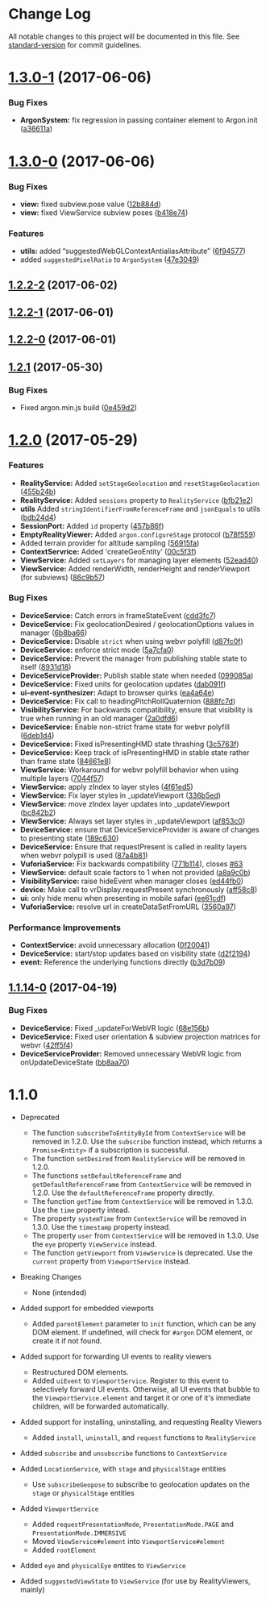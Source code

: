# Change Log

All notable changes to this project will be documented in this file. See [standard-version](https://github.com/conventional-changelog/standard-version) for commit guidelines.

<a name="1.3.0-1"></a>
# [1.3.0-1](https://github.com/argonjs/argon/compare/v1.3.0-0...v1.3.0-1) (2017-06-06)


### Bug Fixes

* **ArgonSystem:** fix regression in passing container element to Argon.init ([a36611a](https://github.com/argonjs/argon/commit/a36611a))



<a name="1.3.0-0"></a>
# [1.3.0-0](https://github.com/argonjs/argon/compare/v1.2.2-2...v1.3.0-0) (2017-06-06)


### Bug Fixes

* **view:** fixed subview.pose value ([12b884d](https://github.com/argonjs/argon/commit/12b884d))
* **view:** fixed ViewService subview poses ([b418e74](https://github.com/argonjs/argon/commit/b418e74))


### Features

* **utils:** added “suggestedWebGLContextAntialiasAttribute” ([6f94577](https://github.com/argonjs/argon/commit/6f94577))
* added `suggestedPixelRatio` to `ArgonSystem` ([47e3049](https://github.com/argonjs/argon/commit/47e3049))



<a name="1.2.2-2"></a>
## [1.2.2-2](https://github.com/argonjs/argon/compare/v1.2.2-1...v1.2.2-2) (2017-06-02)



<a name="1.2.2-1"></a>
## [1.2.2-1](https://github.com/argonjs/argon/compare/v1.2.2-0...v1.2.2-1) (2017-06-01)



<a name="1.2.2-0"></a>
## [1.2.2-0](https://github.com/argonjs/argon/compare/v1.2.1...v1.2.2-0) (2017-06-01)



<a name="1.2.1"></a>
## [1.2.1](https://github.com/argonjs/argon/compare/v1.2.0...v1.2.1) (2017-05-30)


### Bug Fixes

* Fixed argon.min.js build ([0e459d2](https://github.com/argonjs/argon/commit/0e459d2))



<a name="1.2.0"></a>
# [1.2.0](https://github.com/argonjs/argon/compare/v1.1.14...v1.2.0) (2017-05-29)


### Features
* **RealityService:** Added `setStageGeolocation` and `resetStageGeolocation` ([455b24b](https://github.com/argonjs/argon/commit/455b24b))
* **RealityService:** Added `sessions` property to `RealityService` ([bfb21e2](https://github.com/argonjs/argon/commit/bfb21e2))
* **utils** Added `stringIdentifierFromReferenceFrame` and `jsonEquals` to utils ([bdb24d4](https://github.com/argonjs/argon/commit/bdb24d4))
* **SessionPort:** Added `id` property ([457b86f](https://github.com/argonjs/argon/commit/457b86f))
* **EmptyRealityViewer:** Added `argon.configureStage` protocol ([b78f559](https://github.com/argonjs/argon/commit/b78f559))
* Added terrain provider for altitude sampling ([56915fa](https://github.com/argonjs/argon/commit/56915fa))
* **ContextServrice:** Added 'createGeoEntity’ ([00c5f3f](https://github.com/argonjs/argon/commit/00c5f3f))
* **ViewService:** Added `setLayers` for managing layer elements ([52ead40](https://github.com/argonjs/argon/commit/52ead40))
* **ViewService:** Added renderWidth, renderHeight and renderViewport (for subviews) ([86c9b57](https://github.com/argonjs/argon/commit/86c9b57))


### Bug Fixes

* **DeviceService:** Catch errors in frameStateEvent ([cdd3fc7](https://github.com/argonjs/argon/commit/cdd3fc7))
* **DeviceService:** Fix geolocationDesired / geolocationOptions values in manager ([6b8ba66](https://github.com/argonjs/argon/commit/6b8ba66))
* **DeviceService:** Disable `strict` when using webvr polyfill ([d87fc0f](https://github.com/argonjs/argon/commit/d87fc0f))
* **DeviceService:** enforce strict mode ([5a7cfa0](https://github.com/argonjs/argon/commit/5a7cfa0))
* **DeviceService:** Prevent the manager from publishing stable state to itself ([8931d18](https://github.com/argonjs/argon/commit/8931d18))
* **DeviceServiceProvider:** Publish stable state when needed ([099085a](https://github.com/argonjs/argon/commit/099085a))
* **DeviceService:** Fixed units for geolocation updates ([dab091f](https://github.com/argonjs/argon/commit/dab091f))
* **ui-event-synthesizer:** Adapt to browser quirks ([ea4a64e](https://github.com/argonjs/argon/commit/ea4a64e))
* **DeviceService:** Fix call to headingPitchRollQuaternion ([888fc7d](https://github.com/argonjs/argon/commit/888fc7d))
* **VisibilityService:** For backwards compatibility, ensure that visibility is true when running in an old manager ([2a0dfd6](https://github.com/argonjs/argon/commit/2a0dfd6))
* **DeviceService:** Enable non-strict frame state for webvr polyfill ([6deb1d4](https://github.com/argonjs/argon/commit/6deb1d4))
* **DeviceService:** Fixed isPresentingHMD state thrashing ([3c5763f](https://github.com/argonjs/argon/commit/3c5763f))
* **DeviceService:** Keep track of isPresentingHMD in stable state rather than frame state ([84661e8](https://github.com/argonjs/argon/commit/84661e8))
* **ViewService:** Workaround for webvr polyfill behavior when using multiple layers ([7044f57](https://github.com/argonjs/argon/commit/7044f57))
* **ViewService:** apply zIndex to layer styles ([4f61ed5](https://github.com/argonjs/argon/commit/4f61ed5))
* **ViewService:** Fix layer styles in _updateViewport ([336b5ed](https://github.com/argonjs/argon/commit/336b5ed))
* **ViewService:** move zIndex layer updates into _updateViewport ([bc842b2](https://github.com/argonjs/argon/commit/bc842b2))
* **VIewService:** Always set layer styles in _updateViewport ([af853c0](https://github.com/argonjs/argon/commit/af853c0))
* **DeviceService:** ensure that DeviceServiceProvider is aware of changes to presenting state ([189c630](https://github.com/argonjs/argon/commit/189c630))
* **DeviceService:** Ensure that requestPresent is called in reality layers when webvr polypill is used ([87a4b81](https://github.com/argonjs/argon/commit/87a4b81))
* **VuforiaService:** Fix backwards compatibility ([771b114](https://github.com/argonjs/argon/commit/771b114)), closes [#63](https://github.com/argonjs/argon/issues/63)
* **ViewService:**  default scale factors to 1 when not provided ([a8a9c0b](https://github.com/argonjs/argon/commit/a8a9c0b))
* **VisibilityService:** raise hideEvent when manager closes ([ed44fb0](https://github.com/argonjs/argon/commit/ed44fb0))
* **device:** Make call to vrDisplay.requestPresent synchronously ([aff58c8](https://github.com/argonjs/argon/commit/aff58c8))
* **ui:** only hide menu when presenting in mobile safari ([ee61cdf](https://github.com/argonjs/argon/commit/ee61cdf))
* **VuforiaService:** resolve url in createDataSetFromURL ([3560a97](https://github.com/argonjs/argon/commit/3560a97))

### Performance Improvements

* **ContextService:** avoid unnecessary allocation ([0f20041](https://github.com/argonjs/argon/commit/0f20041))
* **DeviceService:** start/stop updates based on visibility state ([d2f2194](https://github.com/argonjs/argon/commit/d2f2194))
* **event:** Reference the underlying functions directly ([b3d7b09](https://github.com/argonjs/argon/commit/b3d7b09))

<a name="1.1.14-0"></a>
## [1.1.14-0](https://github.com/argonjs/argon/compare/v1.1.13...v1.1.14-0) (2017-04-19)


### Bug Fixes

* **DeviceService:** Fixed _updateForWebVR logic ([68e156b](https://github.com/argonjs/argon/commit/68e156b))
* **DeviceService:** Fixed user orientation & subview projection matrices for webvr ([42ff5f4](https://github.com/argonjs/argon/commit/42ff5f4))
* **DeviceServiceProvider:** Removed unnecessary WebVR logic from onUpdateDeviceState ([bb8aa70](https://github.com/argonjs/argon/commit/bb8aa70))


# 1.1.0

* Deprecated
    * The function `subscribeToEntityById` from `ContextService` will be removed in 1.2.0. 
    Use the `subscribe` function instead, which returns a `Promise<Entity>` if a subscription is successful. 
    * The function `setDesired` from `RealityService` will be removed in 1.2.0. 
    * The functions `setDefaultReferenceFrame` and `getDefaultReferenceFrame` from `ContextService` will be removed in 1.2.0. Use the
    `defaultReferenceFrame` property directly. 
    * The function `getTime` from `ContextService` will be removed in 1.3.0. Use the `time` property intead. 
    * The property `systemTime` from `ContextService` will be removed in 1.3.0. Use the `timestamp` property instead. 
    * The property `user` from `ContextService` will be removed in 1.3.0. Use the `eye` property `ViewService` instead. 
    * The function `getViewport` from `ViewService` is deprecated. Use the `current` property from `ViewportService` instead. 

* Breaking Changes
    * None (intended) 

* Added support for embedded viewports
    * Added `parentElement` parameter to `init` function, which can be any DOM element. 
    If undefined, will check for `#argon` DOM element, or create it if not found.
* Added support for forwarding UI events to reality viewers
    * Restructured DOM elements. 
    * Added `uiEvent` to `ViewportService`. Register to this event to selectively
    forward UI events. Otherwise, all UI events that bubble to the `ViewportService.element` and target 
    it or one of it's immediate children, will be forwarded automatically. 
* Added support for installing, uninstalling, and requesting Reality Viewers
    * Added `install`, `uninstall`, and `request` functions to `RealityService`
* Added `subscribe` and `unsubscribe` functions to `ContextService`
* Added `LocationService`, with `stage` and `physicalStage` entities
    * Use `subscribeGeopose` to subscribe to geolocation updates on 
    the `stage` or `physicalStage` entities
* Added `ViewportService`
    * Added `requestPresentationMode`, `PresentationMode.PAGE` and `PresentationMode.IMMERSIVE`
    * Moved `ViewService#element` into `ViewportService#element`
    * Added `rootElement`
* Added `eye` and `physicalEye` entites to `ViewService`
* Added `suggestedViewState` to `ViewService` (for use by RealityViewers, mainly)
